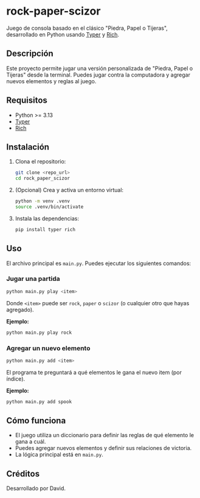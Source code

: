# rock-paper-scizor

Juego de consola basado en el clásico "Piedra, Papel o Tijeras", desarrollado en Python usando [Typer](https://typer.tiangolo.com/) y [Rich](https://rich.readthedocs.io/).

## Descripción
Este proyecto permite jugar una versión personalizada de "Piedra, Papel o Tijeras" desde la terminal. Puedes jugar contra la computadora y agregar nuevos elementos y reglas al juego.

## Requisitos
- Python >= 3.13
- [Typer](https://typer.tiangolo.com/)
- [Rich](https://rich.readthedocs.io/)

## Instalación
1. Clona el repositorio:
   ```bash
   git clone <repo_url>
   cd rock_paper_scizor
   ```
2. (Opcional) Crea y activa un entorno virtual:
   ```bash
   python -m venv .venv
   source .venv/bin/activate
   ```
3. Instala las dependencias:
   ```bash
   pip install typer rich
   ```

## Uso
El archivo principal es `main.py`. Puedes ejecutar los siguientes comandos:

### Jugar una partida
```bash
python main.py play <item>
```
Donde `<item>` puede ser `rock`, `paper` o `scizor` (o cualquier otro que hayas agregado).

**Ejemplo:**
```bash
python main.py play rock
```

### Agregar un nuevo elemento
```bash
python main.py add <item>
```
El programa te preguntará a qué elementos le gana el nuevo item (por índice).

**Ejemplo:**
```bash
python main.py add spook
```

## Cómo funciona
- El juego utiliza un diccionario para definir las reglas de qué elemento le gana a cuál.
- Puedes agregar nuevos elementos y definir sus relaciones de victoria.
- La lógica principal está en `main.py`.

## Créditos
Desarrollado por David.
